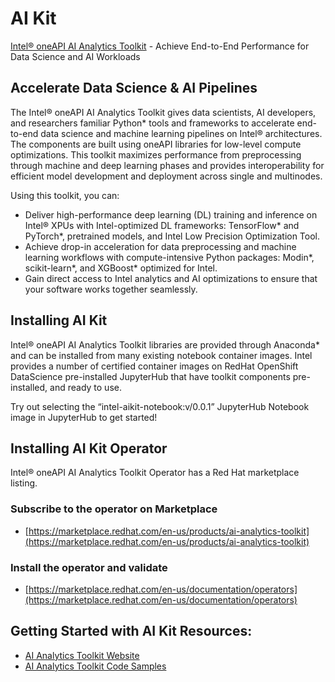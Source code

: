 # AI Kit

[Intel® oneAPI AI Analytics Toolkit](https://software.intel.com/content/www/us/en/develop/tools/oneapi/ai-analytics-toolkit.html#gs.2zxkin) - Achieve End-to-End Performance for Data Science and AI Workloads


## Accelerate Data Science & AI Pipelines

The Intel® oneAPI AI Analytics Toolkit gives data scientists, AI developers, and researchers familiar Python* tools and frameworks to accelerate end-to-end data science and machine learning pipelines on Intel® architectures. The components are built using oneAPI libraries for low-level compute optimizations. This toolkit maximizes performance from preprocessing through machine and deep learning phases and provides interoperability for efficient model development and deployment across single and multinodes.

Using this toolkit, you can:

- Deliver high-performance deep learning (DL) training and inference on Intel® XPUs with Intel-optimized DL frameworks: TensorFlow* and PyTorch*, pretrained models, and Intel Low Precision Optimization Tool. 
- Achieve drop-in acceleration for data preprocessing and machine learning workflows with compute-intensive Python packages: Modin*, scikit-learn*, and XGBoost* optimized for Intel.
- Gain direct access to Intel analytics and AI optimizations to ensure that your software works together seamlessly.


## Installing AI Kit

Intel® oneAPI AI Analytics Toolkit libraries are provided through Anaconda* and can be installed from many existing notebook container images. Intel provides a number of certified container images on RedHat OpenShift DataScience pre-installed JupyterHub that have toolkit components pre-installed, and ready to use. 

Try out selecting the “intel-aikit-notebook:v/0.0.1” JupyterHub Notebook image in JupyterHub to get started!

## Installing AI Kit Operator

Intel® oneAPI AI Analytics Toolkit Operator has a Red Hat marketplace listing.

### Subscribe to the operator on Marketplace
- [https://marketplace.redhat.com/en-us/products/ai-analytics-toolkit](https://marketplace.redhat.com/en-us/products/ai-analytics-toolkit)

### Install the operator and validate
- [https://marketplace.redhat.com/en-us/documentation/operators](https://marketplace.redhat.com/en-us/documentation/operators)

## Getting Started with AI Kit Resources:
- [AI Analytics Toolkit Website](https://software.intel.com/oneapi/ai-kit)
- [AI Analytics Toolkit Code Samples](https://github.com/oneapi-src/oneAPI-samples/tree/master/AI-and-Analytics)

